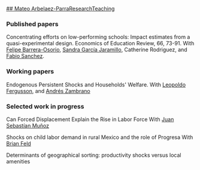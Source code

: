 
[## Mateo Arbelaez-Parra](index.md)[Research](Research.md)[Teaching](Teaching.md)

### Published papers
Concentrating efforts on low-performing schools: Impact estimates from a quasi-experimental design. Economics of Education Review, 66, 73-91. With [Felipe Barrera-Osorio](https://www.gse.harvard.edu/faculty/felipe-barrera-osorio), [Sandra García Jaramillo](https://egob.uniandes.edu.co/index.php/es/?option=com_content&view=article&id=146), Catherine Rodriguez, and [Fabio Sanchez](https://economia.uniandes.edu.co/index.php?option=com_profesor&view=profesorp&profesor=32&Itemid=578).

### Working papers
Endogenous Persistent Shocks and Households' Welfare. With [Leopoldo Fergusson](https://economia.uniandes.edu.co/index.php?option=com_profesor&view=profesorp&profesor=14&Itemid=578), and [Andrés Zambrano](https://economia.uniandes.edu.co/index.php?option=com_profesor&view=profesorp&profesor=38&Itemid=578)

### Selected work in progress

Can Forced Displacement Explain the Rise in Labor Force With [Juan Sebastían Muñoz](https://sites.google.com/site/juansebastianmunoz87/)

Shocks on child labor demand in rural Mexico and the role of Progresa With [Brian Feld](https://www.brianfeld.com/)

Determinants of geographical sorting: productivity shocks versus local amenities
